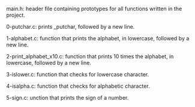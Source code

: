 main.h: header file containing prototypes for all functions written in the project.

0-putchar.c: prints _putchar, followed by a new line.

1-alphabet.c: function that prints the alphabet, in lowercase, followed by a new line.

2-print_alphabet_x10.c: function that prints 10 times the alphabet, in lowercase, followed by a new line.

3-islower.c: function that checks for lowercase character.

4-isalpha.c: function that checks for alphabetic character.

5-sign.c: unction that prints the sign of a number.
